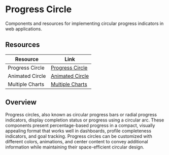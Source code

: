 # Progress Circle

Components and resources for implementing circular progress indicators in web applications.

## Resources

| Resource | Link |
|---|---|
| Progress Circle | [Progress Circle](https://tremor.so/docs/visualizations/progress-circle) |
| Animated Circle | [Animated Circle](https://codepen.io/like-a-boss/pen/pgqgKq) |
| Multiple Charts | [Multiple Charts](https://codepen.io/FilipDanic/pen/xbgbaQ) |

## Overview

Progress circles, also known as circular progress bars or radial progress indicators, display completion status or progress using a circular arc. These components present percentage-based progress in a compact, visually appealing format that works well in dashboards, profile completeness indicators, and goal tracking. Progress circles can be customized with different colors, animations, and center content to convey additional information while maintaining their space-efficient circular design. 